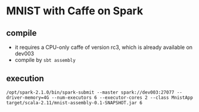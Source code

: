 # MNIST with Caffe on Spark

## compile
- it requires a CPU-only caffe of version rc3, which is already available on dev003
- compile by `sbt assembly`

## execution
`/opt/spark-2.1.0/bin/spark-submit --master spark://dev003:27077 --driver-memory=4G --num-executors 6 --executor-cores 2 --class MnistApp target/scala-2.11/mnist-assembly-0.1-SNAPSHOT.jar 6`